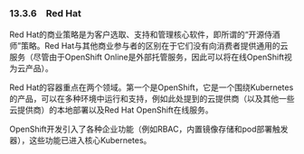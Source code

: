 ### 13.3.6　Red Hat

Red Hat的商业策略是为客户选取、支持和管理核心软件，即所谓的“开源侍酒师”策略。Red Hat与其他商业参与者的区别在于它们没有向消费者提供通用的云服务（尽管由于OpenShift Online是外部托管服务，因此可以将在线OpenShift视为云产品）。

Red Hat的容器重点在两个领域。第一个是OpenShift，它是一个围绕Kubernetes的产品，可以在多种环境中运行和支持，例如此处提到的云提供商（以及其他一些云提供商）的本地部署以及Red Hat OpenShift在线服务。

OpenShift开发引入了各种企业功能（例如RBAC，内置镜像存储和pod部署触发器），这些功能已进入核心Kubernetes。

